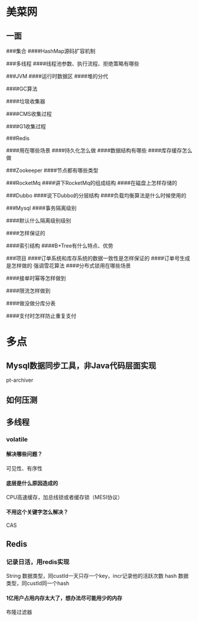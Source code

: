 # 美菜网
## 一面
###集合
####HashMap源码扩容机制

###多线程
####线程池参数、执行流程、拒绝策略有哪些

###JVM
####运行时数据区
####堆的分代

####GC算法

####垃圾收集器

####CMS收集过程

####G1收集过程

###Redis

####用在哪些场景
####持久化怎么做
####数据结构有哪些
####库存缓存怎么做

###Zookeeper
####节点都有哪些类型

###RocketMq
####讲下RocketMq的组成结构
####在磁盘上怎样存储的

###Dubbo
####说下Dubbo的分层结构
####负载均衡算法是什么时候使用的

###Mysql
####事务隔离级别

####默认什么隔离级别级别

####怎样保证的

####索引结构
####B+Tree有什么特点、优势


###项目
####订单系统和库存系统的数据一致性是怎样保证的
####订单号生成是怎样做的
强调雪花算法
####分布式锁用在哪些场景

####接单时幂等怎样做到

####限流怎样做到

####做没做分库分表

####支付时怎样防止重复支付




# 多点
## Mysql数据同步工具，非Java代码层面实现
pt-archiver

## 如何压测

## 多线程 
### volatile
#### 解决哪些问题？
可见性、有序性
#### 底层是什么原因造成的
CPU高速缓存，加总线锁或者缓存锁（MESI协议）
#### 不用这个关键字怎么解决？
CAS
## Redis
### 记录日活，用redis实现
String 数据类型，同custId一天只存一个key，incr记录他的活跃次数
hash 数据类型，同custId同一个hash
#### 1亿用户占用内存太大了，想办法尽可能用少的内存
布隆过滤器